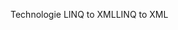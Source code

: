 <span data-ttu-id="a2276-101">Technologie LINQ to XML</span><span class="sxs-lookup"><span data-stu-id="a2276-101">LINQ to XML</span></span>